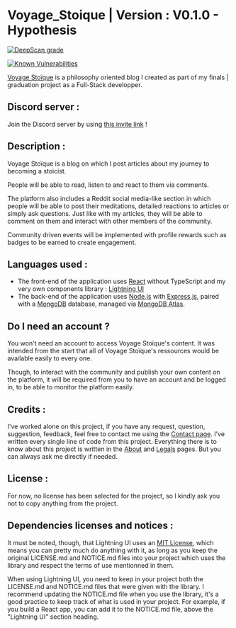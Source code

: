 # Voyage_Stoique | Version : V0.1.0 - Hypothesis

[![DeepScan grade](https://deepscan.io/api/teams/23515/projects/27286/branches/870934/badge/grade.svg)](https://deepscan.io/dashboard#view=project&tid=23515&pid=27286&bid=870934)

[![Known Vulnerabilities](https://snyk.io/test/github/CedricTheveneau/Voyage_Stoique-Back/badge.svg)](https://snyk.io/test/github/CedricTheveneau/Voyage_Stoique-Back)

[Voyage Stoïque](https://github.com/CedricTheveneau/Voyage_Stoique/) is a philosophy oriented blog I created as part of my finals | graduation project as a Full-Stack developper.

## Discord server :

Join the Discord server by using [this invite link](https://discord.gg/URGXAVbPYj) !

## Description :

Voyage Stoïque is a blog on which I post articles about my journey to becoming a stoicist.

People will be able to read, listen to and react to them via comments.

The platform also includes a Reddit social media-like section in which people will be able to post their meditations, detailed reactions to articles or simply ask questions.
Just like with my articles, they will be able to comment on them and interact with other members of the community.

Community driven events will be implemented with profile rewards such as badges to be earned to create engagement.

## Languages used :

- The front-end of the application uses [React](https://fr.react.dev/) without TypeScript and my very own components library : [Lightning UI](https://cedrictheveneau.github.io/Lightning_UI/)
- The back-end of the application uses [Node.js](https://nodejs.org/en) with [Express.js](https://expressjs.com/), paired with a [MongoDB](https://www.mongodb.com/) database, managed via [MongoDB Atlas](https://www.mongodb.com/docs/atlas/).

## Do I need an account ?

You won't need an account to access Voyage Stoïque's content. It was intended from the start that all of Voyage Stoïque's ressources would be available easily to every one.

Though, to interact with the community and publish your own content on the platform, it will be required from you to have an account and be logged in, to be able to monitor the platform easily.

## Credits :

I've worked alone on this project, if you have any request, question, suggestion, feedback, feel free to contact me using the [Contact page](https://github.com/CedricTheveneau/Voyage_Stoique/Contact). I've written every single line of code from this project. Everything there is to know about this project is written in the [About](https://github.com/CedricTheveneau/Voyage_Stoique/About) and [Legals](https://github.com/CedricTheveneau/Voyage_Stoique/Legals) pages. But you can always ask me directly if needed.

## License :

For now, no license has been selected for the project, so I kindly ask you not to copy anything from the project.

## Dependencies licenses and notices :

It must be noted, though, that Lightning UI uses an [MIT License](./LICENSE.md), which means you can pretty much do anything with it, as long as you keep the original LICENSE.md and NOTICE.md files into your project which uses the library and respect the terms of use mentionned in them.

When using Lightning UI, you need to keep in your project both the LICENSE.md and NOTICE.md files that were given with the library. I recommend updating the NOTICE.md file when you use the library, it's a good practice to keep track of what is used in your project. For example, if you build a React app, you can add it to the NOTICE.md file, above the "Lightning UI" section heading.
